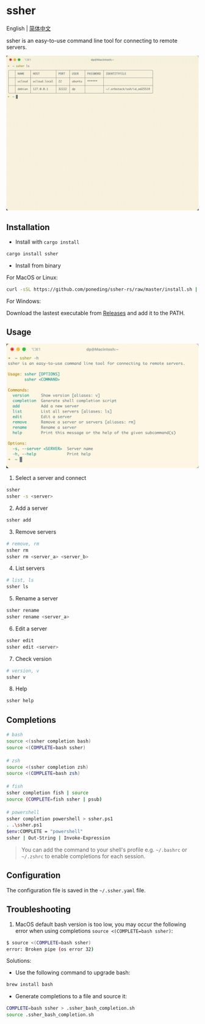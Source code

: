 # ssher

English | [简体中文](./README_zh-CN.md)

ssher is an easy-to-use command line tool for connecting to remote servers.

![demo](docs/images/demo.gif)

## Installation

- Install with `cargo install`

```bash
cargo install ssher
```

- Install from binary

For MacOS or Linux:

```bash
curl -sSL https://github.com/poneding/ssher-rs/raw/master/install.sh | sh
```

For Windows:

Download the lastest executable from [Releases](https://github.com/poneding/ssher-rs/releases/latest) and add it to the PATH.

## Usage

![usage](docs/images/usage.png)

1. Select a server and connect

```bash
ssher
ssher -s <server>
```

2. Add a server

```bash
ssher add
```

3. Remove servers

```bash
# remove, rm
ssher rm
ssher rm <server_a> <server_b>
```

4. List servers

```bash
# list, ls
ssher ls
```

5. Rename a server

```bash
ssher rename
ssher rename <server_a>
```

6. Edit a server

```bash
ssher edit
ssher edit <server>
```

7. Check version

```bash
# version, v
ssher v
```

8. Help

```bash
ssher help
```

## Completions

```bash
# bash
source <(ssher completion bash)
source <(COMPLETE=bash ssher)

# zsh
source <(ssher completion zsh)
source <(COMPLETE=bash zsh)

# fish
ssher completion fish | source
source (COMPLETE=fish ssher | psub)

# powershell
ssher completion powershell > ssher.ps1
. .\ssher.ps1
$env:COMPLETE = "powershell"
ssher | Out-String | Invoke-Expression
```

> You can add the command to your shell's profile e.g. `~/.bashrc` or `~/.zshrc` to enable completions for each session.

## Configuration

The configuration file is saved in the `~/.ssher.yaml` file.

## Troubleshooting

1. MacOS default bash version is too low, you may occur the following error when using completions `source <(COMPLETE=bash ssher)`:

```bash
$ source <(COMPLETE=bash ssher)
error: Broken pipe (os error 32)
```

Solutions:

- Use the following command to upgrade bash:

```bash
brew install bash
```

- Generate completions to a file and source it:

```bash
COMPLETE=bash ssher > .ssher_bash_completion.sh
source .ssher_bash_completion.sh
```
